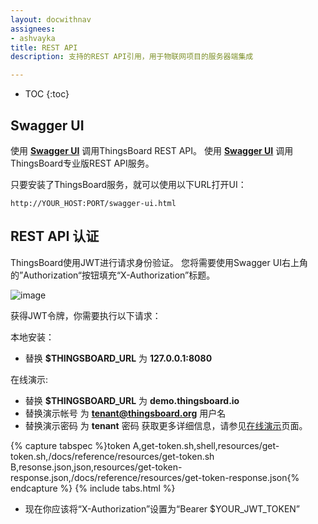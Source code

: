 ```yaml
---
layout: docwithnav
assignees:
- ashvayka
title: REST API
description: 支持的REST API引用，用于物联网项目的服务器端集成

---
```


* TOC
{:toc}

## Swagger UI

使用 **[Swagger UI](https://demo.thingsboard.io/swagger-ui.html)** 调用ThingsBoard REST API。
使用 **[Swagger UI](https://cloud.thingsboard.io/swagger-ui.html)** 调用ThingsBoard专业版REST API服务。

只要安装了ThingsBoard服务，就可以使用以下URL打开UI：
    
``` 
http://YOUR_HOST:PORT/swagger-ui.html
```

## REST API 认证

ThingsBoard使用JWT进行请求身份验证。
您将需要使用Swagger UI右上角的”Authorization“按钮填充“X-Authorization”标题。

 ![image](/images/reference/swagger-ui.png)

获得JWT令牌，你需要执行以下请求：

本地安装：
 
 - 替换 **$THINGSBOARD_URL** 为 **127.0.0.1:8080**

在线演示:
 
 - 替换 **$THINGSBOARD_URL** 为 **demo.thingsboard.io**
 - 替换演示帐号 为 **tenant@thingsboard.org** 用户名
 - 替换演示密码 为 **tenant** 密码
获取更多详细信息，请参见[在线演示](/docs/user-guide/live-demo/)页面。

{% capture tabspec %}token
A,get-token.sh,shell,resources/get-token.sh,/docs/reference/resources/get-token.sh
B,resonse.json,json,resources/get-token-response.json,/docs/reference/resources/get-token-response.json{% endcapture %}
{% include tabs.html %}

 - 现在你应该将“X-Authorization”设置为“Bearer $YOUR_JWT_TOKEN”
